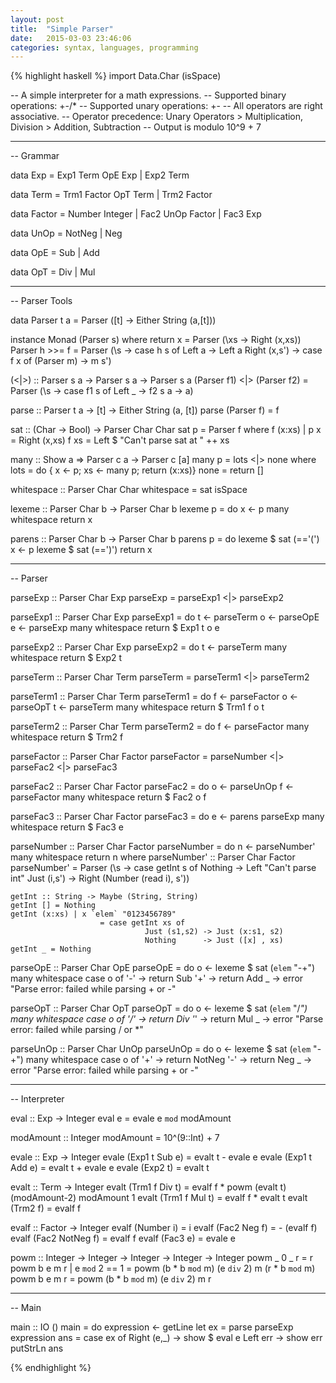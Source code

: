 ```yaml
---
layout: post
title:  "Simple Parser"
date:   2015-03-03 23:46:06
categories: syntax, languages, programming
---
```


{% highlight haskell %}
import Data.Char (isSpace)

-- A simple interpreter for a math expressions.
-- Supported binary operations: +-/*
-- Supported unary operations: +-
-- All operators are right associative.
-- Operator precedence: Unary Operators > Multiplication, Division > Addition, Subtraction
-- Output is modulo 10^9 + 7

--------------------------------------------------------------------------------
--  Grammar

data Exp = 
    Exp1 Term OpE Exp
  | Exp2 Term

data Term = 
    Trm1 Factor OpT Term
  | Trm2 Factor

data Factor = 
    Number Integer
  | Fac2 UnOp Factor
  | Fac3 Exp

data UnOp = 
    NotNeg 
  | Neg

data OpE = 
    Sub
  | Add

data OpT = 
    Div 
  | Mul


--------------------------------------------------------------------------------
--  Parser Tools

data Parser t a = Parser ([t] -> Either String (a,[t]))

instance Monad (Parser s) where
    return x = Parser (\xs -> Right (x,xs))
    Parser h >>= f = Parser (\s -> case h s of
                                    Left a -> Left a
                                    Right (x,s') -> case f x of
                                                     (Parser m) -> m s')

(<|>)                      :: Parser s a -> Parser s a -> Parser s a
(Parser f1) <|> (Parser f2) =  Parser (\s -> case f1 s of
                                            Left _ -> f2 s
                                            a -> a)

parse           :: Parser t a -> [t] -> Either String (a, [t])
parse (Parser f) = f

sat  :: (Char -> Bool) -> Parser Char Char
sat p = Parser f
  where f (x:xs) | p x = Right (x,xs)
        f xs = Left $ "Can't parse sat at " ++ xs

many  :: Show a => Parser c a -> Parser c [a]
many p = lots <|> none
  where lots = do { x <- p; xs <- many p; return (x:xs)}
        none = return []

whitespace :: Parser Char Char
whitespace  = sat isSpace

lexeme  :: Parser Char b -> Parser Char b
lexeme p = do 
    x <- p 
    many whitespace
    return x

parens  :: Parser Char b -> Parser Char b
parens p = do 
    lexeme $ sat (=='(')
    x <- p 
    lexeme $ sat (==')')
    return x


--------------------------------------------------------------------------------
--  Parser

parseExp :: Parser Char Exp
parseExp = parseExp1 
       <|> parseExp2

parseExp1 :: Parser Char Exp
parseExp1  = do
    t <- parseTerm
    o <- parseOpE
    e <- parseExp
    many whitespace
    return $ Exp1 t o e

parseExp2 :: Parser Char Exp
parseExp2  = do 
    t <- parseTerm
    many whitespace
    return $ Exp2 t

parseTerm :: Parser Char Term
parseTerm  = parseTerm1 
        <|> parseTerm2

parseTerm1 :: Parser Char Term
parseTerm1  = do
    f <- parseFactor
    o <- parseOpT
    t <- parseTerm
    many whitespace
    return $ Trm1 f o t

parseTerm2 :: Parser Char Term
parseTerm2  = do
    f <- parseFactor
    many whitespace
    return $ Trm2 f

parseFactor :: Parser Char Factor
parseFactor  = parseNumber 
           <|> parseFac2 
           <|> parseFac3

parseFac2 :: Parser Char Factor
parseFac2  = do
    o <- parseUnOp
    f <- parseFactor
    many whitespace
    return $ Fac2 o f

parseFac3 :: Parser Char Factor
parseFac3  = do
    e <- parens parseExp
    many whitespace
    return $ Fac3 e

parseNumber :: Parser Char Factor
parseNumber  = do
    n <- parseNumber'
    many whitespace
    return n
  where
    parseNumber' :: Parser Char Factor
    parseNumber'  = Parser (\s -> case getInt s of
                                Nothing -> Left "Can't parse int"
                                Just (i,s') -> Right (Number (read i), s'))

    getInt :: String -> Maybe (String, String)
    getInt [] = Nothing
    getInt (x:xs) | x `elem` "0123456789" 
                        = case getInt xs of
                                  Just (s1,s2) -> Just (x:s1, s2)
                                  Nothing      -> Just ([x] , xs)
    getInt _ = Nothing

parseOpE :: Parser Char OpE
parseOpE  = do
    o <- lexeme $ sat (`elem` "-+")
    many whitespace
    case o of
      '-' -> return Sub
      '+' -> return Add
      _   -> error "Parse error: failed while parsing + or -"
        
parseOpT :: Parser Char OpT
parseOpT  = do
    o <- lexeme $ sat (`elem` "/*")
    many whitespace
    case o of
      '/' -> return Div
      '*' -> return Mul
      _   -> error "Parse error: failed while parsing / or *"
        
parseUnOp :: Parser Char UnOp
parseUnOp  = do
    o <- lexeme $ sat (`elem` "-+")
    many whitespace
    case o of
      '+' -> return NotNeg
      '-' -> return Neg
      _   -> error "Parse error: failed while parsing + or -"


--------------------------------------------------------------------------------
--  Interpreter

eval  :: Exp -> Integer
eval e = evale e `mod` modAmount

modAmount :: Integer
modAmount  = 10^(9::Int) + 7

evale               :: Exp -> Integer
evale (Exp1 t Sub e) = evalt t - evale e
evale (Exp1 t Add e) = evalt t + evale e 
evale (Exp2 t)       = evalt t

evalt               :: Term -> Integer
evalt (Trm1 f Div t) = evalf f * powm (evalt t) (modAmount-2) modAmount 1
evalt (Trm1 f Mul t) = evalf f * evalt t
evalt (Trm2 f)       = evalf f

evalf                :: Factor -> Integer
evalf (Number i)      = i
evalf (Fac2 Neg f)    = - (evalf f)
evalf (Fac2 NotNeg f) = evalf f
evalf (Fac3 e)        = evale e

powm                         :: Integer -> Integer -> Integer -> Integer -> Integer
powm _ 0 _ r                  = r
powm b e m r | e `mod` 2 == 1 = powm (b * b `mod` m) (e `div` 2) m (r * b `mod` m)
powm b e m r                  = powm (b * b `mod` m) (e `div` 2) m r


--------------------------------------------------------------------------------
--  Main

main :: IO ()
main = do
    expression <- getLine
    let ex = parse parseExp expression
        ans = case ex of
            Right (e,_) -> show $ eval e
            Left err -> show err
    putStrLn ans

{% endhighlight %}
